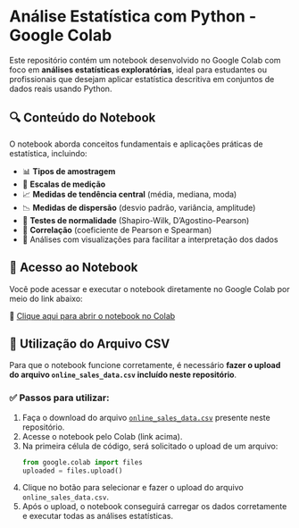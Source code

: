 
# Análise Estatística com Python - Google Colab

Este repositório contém um notebook desenvolvido no Google Colab com foco em **análises estatísticas exploratórias**, ideal para estudantes ou profissionais que desejam aplicar estatística descritiva em conjuntos de dados reais usando Python.

## 🔍 Conteúdo do Notebook

O notebook aborda conceitos fundamentais e aplicações práticas de estatística, incluindo:

- 📊 **Tipos de amostragem**
- 📐 **Escalas de medição**
- 📈 **Medidas de tendência central** (média, mediana, moda)
- 📉 **Medidas de dispersão** (desvio padrão, variância, amplitude)
- 🧪 **Testes de normalidade** (Shapiro-Wilk, D’Agostino-Pearson)
- 🔗 **Correlação** (coeficiente de Pearson e Spearman)
- 📌 Análises com visualizações para facilitar a interpretação dos dados

## 📁 Acesso ao Notebook

Você pode acessar e executar o notebook diretamente no Google Colab por meio do link abaixo:

🔗 [Clique aqui para abrir o notebook no Colab](https://colab.research.google.com/drive/1CxTB0AITDrERKeyCHMWFOhPFtBvKpdTs#scrollTo=9Z0rRhfHANzZ)

## 📂 Utilização do Arquivo CSV

Para que o notebook funcione corretamente, é necessário **fazer o upload do arquivo `online_sales_data.csv` incluído neste repositório**.  

### ✅ Passos para utilizar:

1. Faça o download do arquivo [`online_sales_data.csv`](./online_sales_data.csv) presente neste repositório.
2. Acesse o notebook pelo Colab (link acima).
3. Na primeira célula de código, será solicitado o upload de um arquivo:
   ```python
   from google.colab import files
   uploaded = files.upload()
   ```
4. Clique no botão para selecionar e fazer o upload do arquivo `online_sales_data.csv`.
5. Após o upload, o notebook conseguirá carregar os dados corretamente e executar todas as análises estatísticas.
